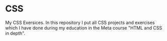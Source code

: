 # CSS
My CSS Exersices.
In this repository I put all CSS projects and exercises which I have done during my education in the Meta course "HTML and CSS in depth".
